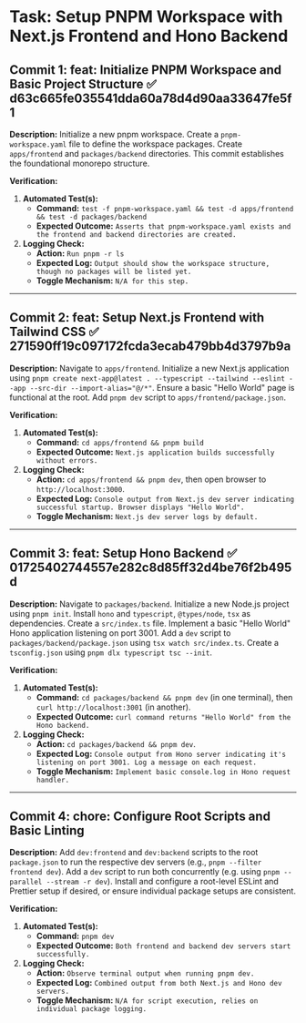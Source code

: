 # Task: Setup PNPM Workspace with Next.js Frontend and Hono Backend

## Commit 1: feat: Initialize PNPM Workspace and Basic Project Structure ✅ d63c665fe035541dda60a78d4d90aa33647fe5f1
**Description:**
Initialize a new pnpm workspace. Create a `pnpm-workspace.yaml` file to define the workspace packages. Create `apps/frontend` and `packages/backend` directories. This commit establishes the foundational monorepo structure.

**Verification:**
1.  **Automated Test(s):**
    *   **Command:** `test -f pnpm-workspace.yaml && test -d apps/frontend && test -d packages/backend`
    *   **Expected Outcome:** `Asserts that pnpm-workspace.yaml exists and the frontend and backend directories are created.`
2.  **Logging Check:**
    *   **Action:** `Run pnpm -r ls`
    *   **Expected Log:** `Output should show the workspace structure, though no packages will be listed yet.`
    *   **Toggle Mechanism:** `N/A for this step.`

---

## Commit 2: feat: Setup Next.js Frontend with Tailwind CSS ✅ 271590ff19c097172fcda3ecab479bb4d3797b9a
**Description:**
Navigate to `apps/frontend`. Initialize a new Next.js application using `pnpm create next-app@latest . --typescript --tailwind --eslint --app --src-dir --import-alias="@/*"`. Ensure a basic "Hello World" page is functional at the root. Add `pnpm dev` script to `apps/frontend/package.json`.

**Verification:**
1.  **Automated Test(s):**
    *   **Command:** `cd apps/frontend && pnpm build`
    *   **Expected Outcome:** `Next.js application builds successfully without errors.`
2.  **Logging Check:**
    *   **Action:** `cd apps/frontend && pnpm dev`, then open browser to `http://localhost:3000`.
    *   **Expected Log:** `Console output from Next.js dev server indicating successful startup. Browser displays "Hello World".`
    *   **Toggle Mechanism:** `Next.js dev server logs by default.`

---

## Commit 3: feat: Setup Hono Backend ✅ 01725402744557e282c8d85ff32d4be76f2b495d
**Description:**
Navigate to `packages/backend`. Initialize a new Node.js project using `pnpm init`. Install `hono` and `typescript`, `@types/node`, `tsx` as dependencies. Create a `src/index.ts` file. Implement a basic "Hello World" Hono application listening on port 3001. Add a `dev` script to `packages/backend/package.json` using `tsx watch src/index.ts`. Create a `tsconfig.json` using `pnpm dlx typescript tsc --init`.

**Verification:**
1.  **Automated Test(s):**
    *   **Command:** `cd packages/backend && pnpm dev` (in one terminal), then `curl http://localhost:3001` (in another).
    *   **Expected Outcome:** `curl command returns "Hello World" from the Hono backend.`
2.  **Logging Check:**
    *   **Action:** `cd packages/backend && pnpm dev`.
    *   **Expected Log:** `Console output from Hono server indicating it's listening on port 3001. Log a message on each request.`
    *   **Toggle Mechanism:** `Implement basic console.log in Hono request handler.`

---

## Commit 4: chore: Configure Root Scripts and Basic Linting
**Description:**
Add `dev:frontend` and `dev:backend` scripts to the root `package.json` to run the respective dev servers (e.g., `pnpm --filter frontend dev`). Add a `dev` script to run both concurrently (e.g. using `pnpm --parallel --stream -r dev`). Install and configure a root-level ESLint and Prettier setup if desired, or ensure individual package setups are consistent.

**Verification:**
1.  **Automated Test(s):**
    *   **Command:** `pnpm dev`
    *   **Expected Outcome:** `Both frontend and backend dev servers start successfully.`
2.  **Logging Check:**
    *   **Action:** `Observe terminal output when running pnpm dev.`
    *   **Expected Log:** `Combined output from both Next.js and Hono dev servers.`
    *   **Toggle Mechanism:** `N/A for script execution, relies on individual package logging.` 